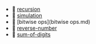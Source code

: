 * 📂 [recursion](recursion)
* 📂 [simulation](simulation)
* 📄 [bitwise ops](bitwise ops.md)
* 📄 [reverse-number](reverse-number.md)
* 📄 [sum-of-digits](sum-of-digits.md)
